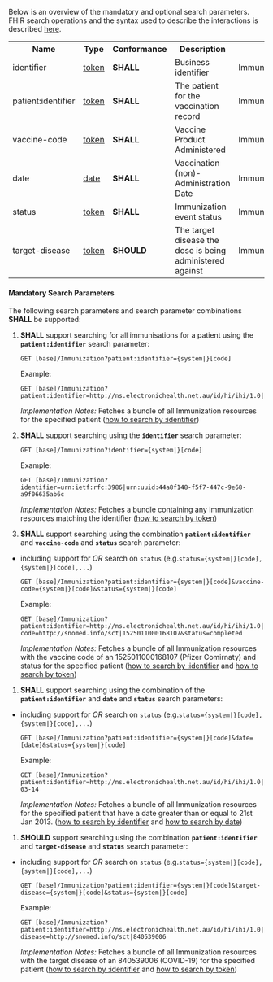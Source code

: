 Below is an overview of the mandatory and optional search parameters. FHIR search operations and the syntax used to describe the interactions is described <a href="http://hl7.org/fhir/R4/search.html">here</a>.

<table class="list" width="100%">
<tbody>
  <tr>
    <th>Name</th>
    <th>Type</th>
    <th>Conformance</th>
    <th>Description</th>
    <th>Path</th>
  </tr>
  <tr>
        <td>identifier</td>
        <td><a href="http://hl7.org/fhir/search.html#token">token</a></td>
        <td><b>SHALL</b></td>
        <td>Business identifier</td>
        <td>Immunization.identifier</td>
  </tr>
  <tr>
        <td>patient:identifier</td>
        <td><a href="https://build.fhir.org/search.html#token">token</a></td>
        <td><b>SHALL</b></td>
        <td>The patient for the vaccination record</td>
        <td>Immunization.subject.identifier</td>
  </tr>
  <tr>
        <td>vaccine-code</td>
        <td><a href="http://hl7.org/fhir/search.html#token">token</a></td>
        <td><b>SHALL</b></td>
        <td>Vaccine Product Administered</td>
        <td>Immunization.vaccineCode</td>
  </tr>
  <tr>
        <td>date</td>
        <td><a href="http://hl7.org/fhir/search.html#date">date</a></td>
        <td><b>SHALL</b></td>
        <td>Vaccination (non)-Administration Date</td>
        <td>Immunization.occurrence</td>
  </tr>
  <tr>
        <td>status</td>
        <td><a href="https://build.fhir.org/search.html#token">token</a></td>        
        <td><b>SHALL</b></td>
        <td>Immunization event status</td>
        <td>Immunization.status</td>
  </tr>
  <tr>
        <td>target-disease</td>
        <td><a href="https://build.fhir.org/search.html#token">token</a></td>        
        <td><b>SHOULD</b></td>
        <td>The target disease the dose is being administered against</td>
        <td>Immunization.protocolApplied.targetDisease</td>
  </tr>
 </tbody>
</table>


#### Mandatory Search Parameters

The following search parameters and search parameter combinations **SHALL** be supported:

1. **SHALL** support searching for all immunisations for a patient using the **`patient:identifier`** search parameter:

    `GET [base]/Immunization?patient:identifier={system|}[code]`

    Example:
    ~~~
    GET [base]/Immunization?patient:identifier=http://ns.electronichealth.net.au/id/hi/ihi/1.0|8003608000228437
    ~~~
    *Implementation Notes:* Fetches a bundle of all Immunization resources for the specified patient ([how to search by :identifier](http://hl7.org/fhir/R4/search.html#reference))


1. **SHALL** support searching using the **`identifier`** search parameter:

     `GET [base]/Immunization?identifier={system|}[code]`

    Example:
    ~~~
    GET [base]/Immunization?identifier=urn:ietf:rfc:3986|urn:uuid:44a8f148-f5f7-447c-9e68-a9f06635ab6c
    ~~~
     *Implementation Notes:* Fetches a bundle containing any Immunization resources matching the identifier ([how to search by token](http://hl7.org/fhir/search.html#token))


1. **SHALL** support searching using the combination **`patient:identifier`** and **`vaccine-code`** and **`status`** search parameter:
- including support for *OR* search on `status` (e.g.`status={system|}[code],{system|}[code],...`)

    `GET [base]/Immunization?patient:identifier={system|}[code]&vaccine-code={system|}[code]&status={system|}[code]`

    Example:
    ~~~
    GET [base]/Immunization?patient:identifier=http://ns.electronichealth.net.au/id/hi/ihi/1.0|8003608000228437&vaccine-code=http://snomed.info/sct|1525011000168107&status=completed
    ~~~
    *Implementation Notes:* Fetches a bundle of all Immunization resources with the vaccine code of an 1525011000168107 (Pfizer Comirnaty) and status for the specified patient ([how to search by :identifier](http://hl7.org/fhir/R4/search.html#reference) and [how to search by token](http://hl7.org/fhir/search.html#token))


1. **SHALL** support searching using the combination of the **`patient:identifier`** and **`date`** and **`status`** search parameters:
- including support for *OR* search on `status` (e.g.`status={system|}[code],{system|}[code],...`)

    `GET [base]/Immunization?patient:identifier={system|}[code]&date=[date]&status={system|}[code]`

    Example:
    ~~~
    GET [base]/Immunization?patient:identifier=http://ns.electronichealth.net.au/id/hi/ihi/1.0|8003608000228437&date=ge2013-03-14
    ~~~
    *Implementation Notes:* Fetches a bundle of all Immunization resources for the specified patient that have a date greater than or equal to 21st Jan 2013. ([how to search by :identifier](http://hl7.org/fhir/R4/search.html#reference) and [how to search by date](http://hl7.org/fhir/R4/search.html#date))
    
    
1. **SHOULD** support searching using the combination **`patient:identifier`** and **`target-disease`** and **`status`** search parameter:
- including support for *OR* search on `status` (e.g.`status={system|}[code],{system|}[code],...`)

    `GET [base]/Immunization?patient:identifier={system|}[code]&target-disease={system|}[code]&status={system|}[code]`

    Example:
    ~~~
    GET [base]/Immunization?patient:identifier=http://ns.electronichealth.net.au/id/hi/ihi/1.0|8003608000228437&target-disease=http://snomed.info/sct|840539006
    ~~~
    *Implementation Notes:* Fetches a bundle of all Immunization resources with the target disease of an 840539006 (COVID-19) for the specified patient ([how to search by :identifier](http://hl7.org/fhir/R4/search.html#reference) and [how to search by token](http://hl7.org/fhir/search.html#token))